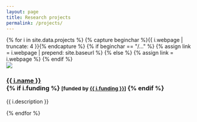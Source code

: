 ```yaml
---
layout: page
title: Research projects
permalink: /projects/
---
```


<div class="row">
{% for i in site.data.projects %}
{% capture beginchar %}{{ i.webpage | truncate: 4 }}{% endcapture %}
  {% if beginchar == "/..." %}
    {% assign link = i.webpage | prepend: site.baseurl %}
  {% else %}
    {% assign link = i.webpage %}
  {% endif %}
  <div class="col-sm-4 col-md-3">
    <div class="thumbnail">
      <a href="{{ link }}"><img src="{{ "/img/projects/" | append: i.image | prepend: site.baseurl }}"/></a>
      <div class="caption">
        <h3><a href="{{ link }}">{{ i.name }}</a>
        <br />
        <small><a href="{{ link }}"><i class="fa fa-home"></i></a></small>
        {% if i.funding %}
          <small>[funded by <a href="{{ i.fundingurl }}">{{ i.funding }}</a>]</small>
        {% endif %}
        </h3>
        <p>{{ i.description }}</p>
      </div>
    </div>
  </div>
{% endfor %}
</div>
